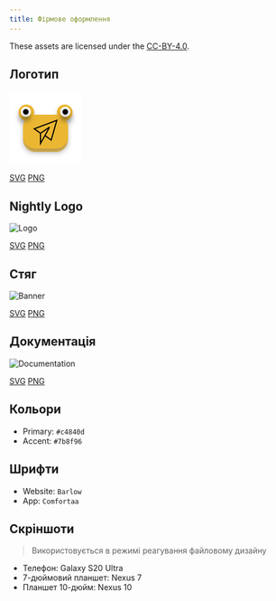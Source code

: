 ```yaml
---
title: Фірмове оформлення
---
```


These assets are licensed under the [CC-BY-4.0](https://github.com/LinwoodDev/Butterfly/blob/develop/BRANDING_LICENSE).

## Логотип

![Logo](/img/logo.svg)

[SVG](/img/logo.svg) [PNG](/img/logo.png)

## Nightly Logo

![Logo](/img/nightly.svg)

[SVG](/img/nightly.svg) [PNG](/img/nightly.png)

## Стяг

![Banner](/img/banner.svg)

[SVG](/img/banner.svg) [PNG](/img/banner.png)

## Документація

![Documentation](/img/docs.svg)

[SVG](/img/docs.svg) [PNG](/img/docs.png)

## Кольори

- Primary: `#c4840d`
- Accent: `#7b8f96`

## Шрифти

- Website: `Barlow`
- App: `Comfortaa`

## Скріншоти

> Використовується в режимі реагування файловому дизайну

- Телефон: Galaxy S20 Ultra
- 7-дюймовий планшет: Nexus 7
- Планшет 10-дюйм: Nexus 10
